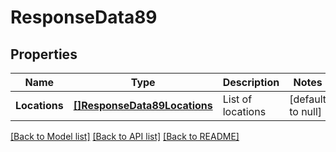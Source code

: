 # ResponseData89

## Properties
Name | Type | Description | Notes
------------ | ------------- | ------------- | -------------
**Locations** | [**[]ResponseData89Locations**](ResponseData89_locations.md) | List of locations | [default to null]

[[Back to Model list]](../README.md#documentation-for-models) [[Back to API list]](../README.md#documentation-for-api-endpoints) [[Back to README]](../README.md)

